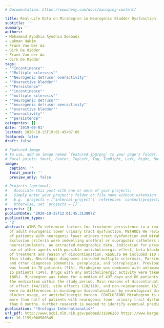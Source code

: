 ```yaml
---
# Documentation: https://wowchemy.com/docs/managing-content/

title: Real-Life Data on Mirabegron in Neurogenic Bladder Dysfunction
subtitle: ''
summary: ''
authors:
- Mohammad Ayodhia Ayodhia Soebadi
- Lukman Hakim
- Frank Van Der Aa
- Dirk De Ridder
- Frank Van der Aa
- Dirk De Ridder
tags:
- '"Incontinence"'
- '"Multiple sclerosis"'
- '"Neurogenic detrusor overactivity"'
- '"Overactive bladder"'
- '"Persistence"'
- '"incontinence"'
- '"multiple sclerosis"'
- '"neurogenic detrusor"'
- '"neurogenic detrusor overactivity"'
- '"overactive bladder"'
- '"overactivity"'
- '"persistence"'
categories: []
date: '2019-05-01'
lastmod: 2020-10-25T19:01:45+07:00
featured: false
draft: false

# Featured image
# To use, add an image named `featured.jpg/png` to your page's folder.
# Focal points: Smart, Center, TopLeft, Top, TopRight, Left, Right, BottomLeft, Bottom, BottomRight.
image:
  caption: ''
  focal_point: ''
  preview_only: false

# Projects (optional).
#   Associate this post with one or more of your projects.
#   Simply enter your project's folder or file name without extension.
#   E.g. `projects = ["internal-project"]` references `content/project/deep-learning/index.md`.
#   Otherwise, set `projects = []`.
projects: []
publishDate: '2020-10-25T12:01:45.313807Z'
publication_types:
- '2'
abstract: AIMS To determine factors for treatment persistence in a real-life cohort
  of adult neurogenic lower urinary tract dysfunction. METHODS We reviewed records
  of patients with neurogenic lower urinary tract dysfunction and mirabegron prescriptions.
  Exclusion criteria were indwelling urethral or suprapubic catheters and implanted
  neurostimulators. We extracted demographic data, indication for prescription, concomitant
  use of other agents with possible anticholinergic effect, beta blockers, duration
  of treatment and reason of discontinuation. RESULTS We included 110 subjects in
  this study. Neurologic diagnoses included multiple sclerosis, Parkinson's disease,
  and other diagnoses (dementia, paraplegia, and tetraplegia). Previous usage of antimuscarinics
  was found in 78 patients (71%). Mirabegron was combined with antimuscarinics in
  15 patients (14%). Drugs with any anticholinergic activity were taken by 94 subjects
  (86%). Mirabegron was taken for a median of 497 days and 60 patients discontinued
  the medication within the study period. Main reasons of discontinuation were lack
  of effect (44/110), side effects (10/110), and non-reimbursement (6/110). There
  were no differences in mirabegron discontinuation by neurological disease, beta
  blocker usage, or anticholinergic burden. CONCLUSIONS Mirabegron is continued in
  more than half of patients with neurogenic lower urinary tract dysfunction for more
  than 6 months. Further research is needed to identify eventual predictive factors.
publication: '*Urologia Internationalis*'
url_pdf: http://www.ncbi.nlm.nih.gov/pubmed/31096260 https://www.karger.com/Article/FullText/500349
doi: 10.1159/000500349
---
```

